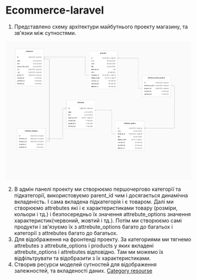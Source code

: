 # Ecommerce-laravel

1. Представлено схему архітектури майбутнього проекту магазину, та зв'язки між сутностями.

![shema shop](shop.example.png)

2. В адмін панелі проекту ми створюємо першочергово категорії та підкатегорії, використовуємо parent_id чим і досягається динамічна вкладеність. І сама вкладена підкатегорія і є товаром. Далі ми створюємо attrebutes які і є характеристиками товару (розміри, кольори і тд.) і безпосередньо їх значення attrebute_options значення характеристик(червоний, жовтий і тд.). Потім ми створюємо самі продукти і зв'язуємо їх з
attrebute_options багато до багатьох і категорії з attrebutes багато до багатьох.
3. Для відображення на фронтенді проекту. За категориями ми тягнемо attrebutes з attrebute_options і products у яких вкладені attrebute_options і attrebutes відповідно. Там ми можемо їх відфільтрувати та відобразити з їх характеристиками.
4. Створив ресурси моделей сутностей для відображення залежностей, та вкладеності даних.
[Category resourse](CategoryResource.php)
